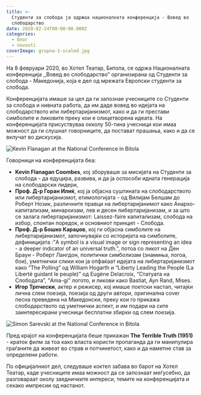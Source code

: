 ```yaml
---
title: >-
  Студенти за слобода ја одржаа националната конференција - Вовед во
  слободарство
date: 2020-02-24T00:00:00.000Z
categories:
  - блог
  - novosti
coverImage: grupna-1-scaled.jpg
---
```


На 8 февруари 2020, во Хотел Театар, Битола, се одржа Националната конференција ,,Вовед во слободарство” организирана од Студенти за слобода - Македонија, која е дел од мрежата Европски студенти за слобода. 

Конференцијата имаше за цел да ги запознае учесниците со Студенти за слобода и нивната работа, да им даде вовед во идејата на слободарството или либертаријанизмот, како и да ги престави симболите и ликовите преку кои е олицетворена идеата. На конференцијата присуствуваа окколу 50-тина учесници кои имаа можност да ги слушнат говорниците, да постават прашања, како и да се вклучат во дискусија.

![Kevin Flanagan at the National Conference in Bitola](images/kevin-1024x768.jpg)

Говорници на конференцијата беа:

- **Kevin Flanagan Coombes**, кој зборуваше за мисијата на Студенти за слобода - да едуцира, развива, и да ја оспособи идната генерација на слободарски лидери, 
- **Проф. Д-р Горан Илиќ**, кој ја објасна суштината на слободарството или либертаријанизмот, етимологијата - од Вилијам Белшам до Роберт Нозик, различните правци на либертаријанимот како Анархо-капитализам, минархизам, лев и десен либертаријанизам, и за што се залага либертаријанизмот: Laissez-faire капитализам, слобода на избор, спонтан поредок, и основниот принцип - Слобода.
- **Проф. Д-р Бошко Караџов**, кој ги објасна симболите на либертаријанизмот, започнувајќи со историјата на симболите, дефиницијата :”A symbol is a visual image or sign representing an idea - a deeper indicator of an universal truth.”, потоа со ликот на Ден Браун - Роберт Лангдон, политички симболизам (знамиња, логоа, бои), уметнички слики кои ја опфаќаат идејата на либертаријанизмот како “The Polling” од William Hogarth и “Liberty Leading the People (La Liberté guidant le peuple)” од Eugène Delacroix, “Статуата на Слободата”, “Ama-gi” логото, и ликови како Bastiat, Ayn Rand, Mises.
- **Игор Трпчески**, актер и режисер, кој имаше поетски настап, читајќи лична слем поезија, поезија од други автори, оригинална cover песна преведена на Македонски, преку кои го прикажа слободарството од уметнички аспект, и им подари на сите заинтересирани учесници бесплатни збирки од слем поезија.

![Simon Sarevski at the National Conference in Bitola](images/sime-1024x768.jpg)

Пред крајот на конференцијата беше прикажан **The Terrible Truth (1951)** - краток филм за тоа како власта користи пропаганда да ги манипулира граѓаните да живеат во страв и потчинетост, како и да наметне став за определени работи.

По официјалниот дел, следуваше коктел забава во барот на Хотел Театар, каде учесниците имаа можност да се запознаат меѓусебно, да разговараат околу заедничките интереси, темите на конференцијата и секако импресии од настанот.
